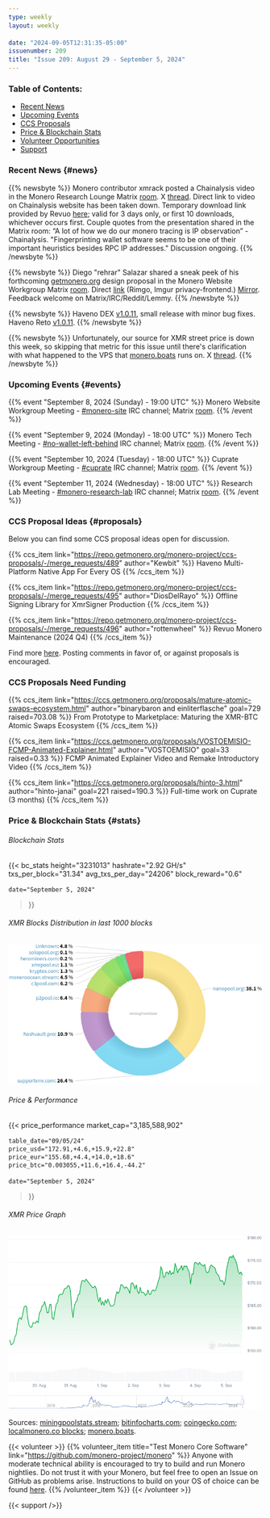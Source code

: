 ```yaml
---
type: weekly
layout: weekly

date: "2024-09-05T12:31:35-05:00"
issuenumber: 209
title: "Issue 209: August 29 - September 5, 2024"
---
```


### Table of Contents:

- [Recent News](#news)
- [Upcoming Events](#events)
- [CCS Proposals](#proposals)
- [Price & Blockchain Stats](#stats)
- [Volunteer Opportunities](#volunteer)
- [Support](#support)

### Recent News {#news}

{{% newsbyte %}}
Monero contributor xmrack posted a Chainalysis video in the Monero Research Lounge Matrix [room](https://matrix.to/#/!zxoYuvZdPYtIuWSQnn:monero.social/$wY1X8eEilFIZ-xJCC2IQsvlh7hKyZ_7t0eec_o3A18s?via=matrix.org&via=monero.social&via=xmr.mx). X [thread](https://xcancel.com/Thankful_fr_tdy/status/1830706777140117790#m). Direct link to video on Chainalysis website has been taken down. Temporary download link provided by Revuo [here](https://send.vis.ee/download/72a0b72ed6711a40/#EEzFHi_ymZeuuXSAOHEDZA); valid for 3 days only, or first 10 downloads, whichever occurs first. Couple quotes from the presentation shared in the Matrix room: “A lot of how we do our monero tracing is IP observation” - Chainalysis. "Fingerprinting wallet software seems to be one of their important heuristics besides RPC IP addresses." Discussion ongoing.
{{% /newsbyte %}}

{{% newsbyte %}}
Diego "rehrar" Salazar shared a sneak peek of his forthcoming [getmonero.org](https://www.getmonero.org/) design proposal in the Monero Website Workgroup Matrix [room](https://matrix.to/#/!pBnQQFvuFhLffbKZpY:haveno.network/$bQBRLS8yEEJY4g0VQ-J_tzCEVeRkpITjT01FUp0fx3k?via=cypherstack.com&via=matrix.org&via=monero.social). Direct [link](https://rimgo.hostux.net/K7Cb9cD.png) (Rimgo, Imgur privacy-frontend.) [Mirror](https://revuo-xmr.com/static/img/monero_design.png). Feedback welcome on Matrix/IRC/Reddit/Lemmy.
{{% /newsbyte %}}

{{% newsbyte %}}
Haveno DEX [v1.0.11](https://github.com/haveno-dex/haveno/releases/tag/1.0.11), small release with minor bug fixes. Haveno Reto [v1.0.11](https://github.com/retoaccess1/haveno-reto/releases/tag/v1.0.11).
{{% /newsbyte %}}

{{% newsbyte %}}
Unfortunately, our source for XMR street price is down this week, so skipping that metric for this issue until there's clarification with what happened to the VPS that [monero.boats](https://monero.boats/) runs on. X [thread](https://xcancel.com/kawaiicrypto/status/1831035047262179749#m).
{{% /newsbyte %}}

### Upcoming Events {#events}

{{% event "September 8, 2024 (Sunday) - 19:00 UTC" %}}
Monero Website Workgroup Meeting - [#monero-site](irc://irc.libera.chat/#monero-site) IRC channel; Matrix [room](https://matrix.to/#/#monero-site:monero.social).
{{% /event %}}

{{% event "September 9, 2024 (Monday) - 18:00 UTC" %}}
Monero Tech Meeting - [#no-wallet-left-behind](irc://irc.libera.chat/#no-wallet-left-behind) IRC channel; Matrix [room](https://matrix.to/#/#no-wallet-left-behind:monero.social).
{{% /event %}}

{{% event "September 10, 2024 (Tuesday) - 18:00 UTC" %}}
Cuprate Workgroup Meeting - [#cuprate](irc://irc.libera.chat/#cuprate) IRC channel; Matrix [room](https://matrix.to/#/#cuprate:monero.social).
{{% /event %}}

{{% event "September 11, 2024 (Wednesday) - 18:00 UTC" %}}
Research Lab Meeting - [#monero-research-lab](irc://irc.libera.chat/#monero-research-lab) IRC channel; Matrix [room](https://matrix.to/#/#monero-research-lab:monero.social).
{{% /event %}}

### CCS Proposal Ideas {#proposals}

Below you can find some CCS proposal ideas open for discussion.

{{% ccs_item link="https://repo.getmonero.org/monero-project/ccs-proposals/-/merge_requests/489" author="Kewbit" %}}
Haveno Multi-Platform Native App For Every OS
{{% /ccs_item %}}

{{% ccs_item link="https://repo.getmonero.org/monero-project/ccs-proposals/-/merge_requests/495" author="DiosDelRayo" %}}
Offline Signing Library for XmrSigner Production
{{% /ccs_item %}}

{{% ccs_item link="https://repo.getmonero.org/monero-project/ccs-proposals/-/merge_requests/496" author="rottenwheel" %}}
Revuo Monero Maintenance (2024 Q4)
{{% /ccs_item %}}

Find more [here](https://ccs.getmonero.org/ideas/). Posting comments in favor of, or against proposals is encouraged.

### CCS Proposals Need Funding

{{% ccs_item link="https://ccs.getmonero.org/proposals/mature-atomic-swaps-ecosystem.html" author="binarybaron and einliterflasche" goal=729 raised=703.08 %}}
From Prototype to Marketplace: Maturing the XMR-BTC Atomic Swaps Ecosystem
{{% /ccs_item %}}

{{% ccs_item link="https://ccs.getmonero.org/proposals/VOSTOEMISIO-FCMP-Animated-Explainer.html" author="VOSTOEMISIO" goal=33 raised=0.33 %}}
FCMP Animated Explainer Video and Remake Introductory Video
{{% /ccs_item %}}

{{% ccs_item link="https://ccs.getmonero.org/proposals/hinto-3.html" author="hinto-janai" goal=221 raised=190.3 %}}
Full-time work on Cuprate (3 months)
{{% /ccs_item %}}

### Price & Blockchain Stats {#stats}

###### Blockchain Stats

{{< bc_stats
	height="3231013"
	hashrate="2.92 GH/s"
	txs_per_block="31.34"
	avg_txs_per_day="24206"
	block_reward="0.6"

	date="September 5, 2024"
>}}

###### XMR Blocks Distribution in last 1000 blocks

![Hashrate Pool Distribution Pie Chart](./hash.png)

###### Price & Performance

{{< price_performance
	market_cap="3,185,588,902"

	table_date="09/05/24"
	price_usd="172.91,+4.6,+15.9,+22.8"
	price_eur="155.68,+4.4,+14.0,+18.6"
	price_btc="0.003055,+11.6,+16.4,-44.2"

	date="September 5, 2024"
>}}

###### XMR Price Graph

![XMR Price Graph](./price.png)

Sources: [miningpoolstats.stream](https://miningpoolstats.stream/monero); [bitinfocharts.com](https://bitinfocharts.com/monero/); [coingecko.com](https://www.coingecko.com/en/coins/monero); [localmonero.co blocks](https://localmonero.co/blocks); [monero.boats](https://monero.boats/).

{{< volunteer >}}
{{% volunteer_item title="Test Monero Core Software" link="https://github.com/monero-project/monero" %}}
Anyone with moderate technical ability is encouraged to try to build and run Monero nightlies. Do not trust it with your Monero, but feel free to open an Issue on GitHub as problems arise. Instructions to build on your OS of choice can be found [here](https://github.com/monero-project/monero#compiling-monero-from-source). 
{{% /volunteer_item %}}
{{< /volunteer >}}

{{< support />}}
